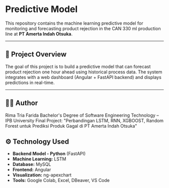 # Predictive Model

This repository contains the machine learning predictive model for monitoring and forecasting product rejection in the CAN 330 ml production line at **PT Amerta Indah Otsuka**.

---

## 📘 Project Overview
The goal of this project is to build a predictive model that can forecast product rejection one hour ahead using historical process data. The system integrates with a web dashboard (Angular + FastAPI backend) and displays predictions in real-time.

---

## 👩‍💻 Author
Rima Tria Farida
Bachelor's Degree of Software Engineering Technology – IPB University
Final Project: "Perbandingan LSTM, RNN, XGBOOST, Random Forest untuk Prediksi Produk Gagal di PT Amerta Indah Otsuka"

## ⚙️ Technology Used
- **Backend Model - Python** (FastAPI)
- **Machine Learning:** LSTM
- **Database:** MySQL 
- **Frontend:** Angular
- **Visualization:** ng-apexchart
- **Tools:** Google Colab, Excel, DBeaver, VS Code
